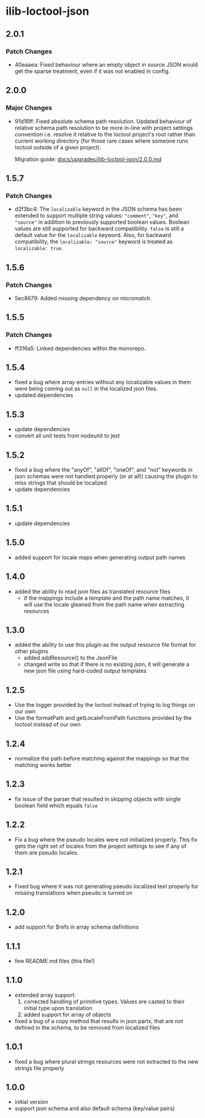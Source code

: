 # ilib-loctool-json

## 2.0.1

### Patch Changes

- 40eaaea: Fixed behaviour where an empty object in source JSON would get the sparse treatment, even if it was not enabled in config.

## 2.0.0

### Major Changes

- 91d16ff: Fixed absolute schema path resolution. Updated behaviour of relative schema path resolution to be more in-line with project settings convention i.e. resolve it relative to the loctool project's root rather than current working directory (for those rare cases where someone runs loctool outside of a given project).

  Migration guide: [docs/upgrades/ilib-loctool-json/2.0.0.md](docs/upgrades/ilib-loctool-json/2.0.0.md)

## 1.5.7

### Patch Changes

- d2f3bc4: The `localizable` keyword in the JSON schema has been extended to support multiple string values: `"comment"`, `"key"`, and `"source"` in addition to previously supported boolean values.
  Boolean values are still supported for backward compatibility. `false` is still a default value for the `localizable` keyword.
  Also, for backward compatibility, the `localizable: "source"` keyword is treated as `localizable: true`.

## 1.5.6

### Patch Changes

- 5ec8679: Added missing dependency on micromatch.

## 1.5.5

### Patch Changes

- ff316a5: Linked dependencies within the monorepo.

## 1.5.4

- fixed a bug where array entries without any localizable values in
  them were being coming out as `null` in the localized json files.
- updated dependencies

## 1.5.3

- update dependencies
- convert all unit tests from nodeunit to jest

## 1.5.2

- fixed a bug where the "anyOf", "allOf", "oneOf", and "not" keywords
  in json schemas were not handled properly (or at all!) causing
  the plugin to miss strings that should be localized
- update dependencies

## 1.5.1

- update dependencies

## 1.5.0

- added support for locale maps when generating output path names

## 1.4.0

- added the ability to read json files as translated resource files
  - if the mappings include a template and the path name matches, it
    will use the locale gleaned from the path name when extracting
    resources

## 1.3.0

- added the ability to use this plugin as the output resource file format for other
  plugins
  - added addResource() to the JsonFile
  - changed write so that if there is no existing json, it will generate
    a new json file using hard-coded output templates

## 1.2.5

- Use the logger provided by the loctool instead of trying to log things on our own
- Use the formatPath and getLocaleFromPath functions provided by the loctool instead
  of our own

## 1.2.4

- normalize the path before matching against the mappings so that the matching
  works better

## 1.2.3

- fix issue of the parser that resulted in skipping objects with
  single boolean field which equals `false`

## 1.2.2

- Fix a bug where the pseudo locales were not initialized properly. This fix gets
  the right set of locales from the project settings to see if any of them are pseudo locales.

## 1.2.1

- Fixed bug where it was not generating pseudo localized text properly for missing
  translations when pseudo is turned on

## 1.2.0

- add support for $refs in array schema definitions

## 1.1.1

- few README.md files (this file!)

## 1.1.0

- extended array support:
  1. corrected handling of primitive types. Values are casted to their initial type upon translation
  2. added support for array of objects
- fixed a bug of a copy method that results in json parts, that are not defined in the schema,
  to be removed from localized files

## 1.0.1

- fixed a bug where plural strings resources were not extracted to the new
  strings file properly

## 1.0.0

- initial version
- support json schema and also default schema (key/value pairs)

